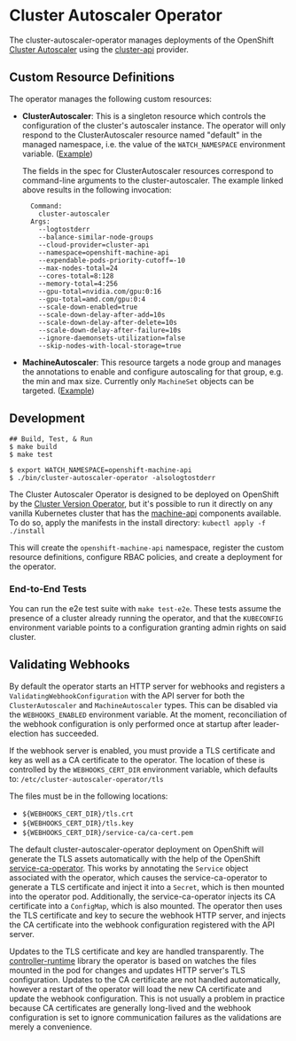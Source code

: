 # Cluster Autoscaler Operator

The cluster-autoscaler-operator manages deployments of the OpenShift
[Cluster Autoscaler][1] using the [cluster-api][2] provider.

[1]: https://github.com/openshift/kubernetes-autoscaler/tree/master/cluster-autoscaler
[2]: https://github.com/kubernetes-sigs/cluster-api


## Custom Resource Definitions

The operator manages the following custom resources:

- __ClusterAutoscaler__: This is a singleton resource which controls the
  configuration of the cluster's autoscaler instance.  The operator will
  only respond to the ClusterAutoscaler resource named "default" in the
  managed namespace, i.e. the value of the `WATCH_NAMESPACE` environment
  variable.  ([Example][ClusterAutoscaler])

  The fields in the spec for ClusterAutoscaler resources correspond to
  command-line arguments to the cluster-autoscaler.  The example
  linked above results in the following invocation:

  ```
    Command:
      cluster-autoscaler
    Args:
      --logtostderr
      --balance-similar-node-groups
      --cloud-provider=cluster-api
      --namespace=openshift-machine-api
      --expendable-pods-priority-cutoff=-10
      --max-nodes-total=24
      --cores-total=8:128
      --memory-total=4:256
      --gpu-total=nvidia.com/gpu:0:16
      --gpu-total=amd.com/gpu:0:4
      --scale-down-enabled=true
      --scale-down-delay-after-add=10s
      --scale-down-delay-after-delete=10s
      --scale-down-delay-after-failure=10s
      --ignore-daemonsets-utilization=false
      --skip-nodes-with-local-storage=true
  ```

- __MachineAutoscaler__: This resource targets a node group and manages
  the annotations to enable and configure autoscaling for that group,
  e.g. the min and max size.  Currently only `MachineSet` objects can be
  targeted.  ([Example][MachineAutoscaler])

[ClusterAutoscaler]: https://github.com/openshift/cluster-autoscaler-operator/blob/master/examples/clusterautoscaler.yaml
[MachineAutoscaler]: https://github.com/openshift/cluster-autoscaler-operator/blob/master/examples/machineautoscaler.yaml


## Development

```sh-session
## Build, Test, & Run
$ make build
$ make test

$ export WATCH_NAMESPACE=openshift-machine-api
$ ./bin/cluster-autoscaler-operator -alsologtostderr
```

The Cluster Autoscaler Operator is designed to be deployed on
OpenShift by the [Cluster Version Operator][CVO], but it's possible to
run it directly on any vanilla Kubernetes cluster that has the
[machine-api][machine-api] components available.  To do so, apply the
manifests in the install directory: `kubectl apply -f ./install`

This will create the `openshift-machine-api` namespace, register the
custom resource definitions, configure RBAC policies, and create a
deployment for the operator.

[CVO]: https://github.com/openshift/cluster-version-operator
[machine-api]: https://github.com/openshift/cluster-api
[cluster-api]: https://github.com/kubernetes-sigs/cluster-api


### End-to-End Tests

You can run the e2e test suite with `make test-e2e`.  These tests
assume the presence of a cluster already running the operator, and
that the `KUBECONFIG` environment variable points to a configuration
granting admin rights on said cluster.


## Validating Webhooks

By default the operator starts an HTTP server for webhooks and
registers a `ValidatingWebhookConfiguration` with the API server for
both the `ClusterAutoscaler` and `MachineAutoscaler` types.  This can
be disabled via the `WEBHOOKS_ENABLED` environment variable.  At the
moment, reconciliation of the webhook configuration is only performed
once at startup after leader-election has succeeded.

If the webhook server is enabled, you must provide a TLS certificate
and key as well as a CA certificate to the operator.  The location of
these is controlled by the `WEBHOOKS_CERT_DIR` environment variable,
which defaults to: `/etc/cluster-autoscaler-operator/tls`

The files must be in the following locations:

  - `${WEBHOOKS_CERT_DIR}/tls.crt`
  - `${WEBHOOKS_CERT_DIR}/tls.key`
  - `${WEBHOOKS_CERT_DIR}/service-ca/ca-cert.pem`

The default cluster-autoscaler-operator deployment on OpenShift will
generate the TLS assets automatically with the help of the OpenShift
[service-ca-operator][service-ca-operator].  This works by annotating
the `Service` object associated with the operator, which causes the
service-ca-operator to generate a TLS certificate and inject it into a
`Secret`, which is then mounted into the operator pod.  Additionally,
the service-ca-operator injects its CA certificate into a `ConfigMap`,
which is also mounted.  The operator then uses the TLS certificate and
key to secure the webhook HTTP server, and injects the CA certificate
into the webhook configuration registered with the API server.

Updates to the TLS certificate and key are handled transparently.  The
[controller-runtime][controller-runtime] library the operator is based
on watches the files mounted in the pod for changes and updates HTTP
server's TLS configuration.  Updates to the CA certificate are not
handled automatically, however a restart of the operator will load the
new CA certificate and update the webhook configuration.  This is not
usually a problem in practice because CA certificates are generally
long-lived and the webhook configuration is set to ignore
communication failures as the validations are merely a convenience.

[service-ca-operator]: https://github.com/openshift/service-ca-operator
[controller-runtime]: https://github.com/kubernetes-sigs/controller-runtime
